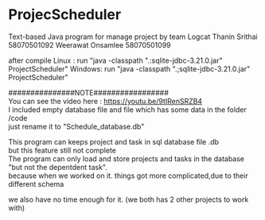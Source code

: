 # ProjecScheduler
Text-based Java program for manage project by team Logcat
Thanin Srithai		58070501092
Weerawat Onsamlee	58070501099

after compile
Linux : run "java -classpath ".:sqlite-jdbc-3.21.0.jar" ProjectScheduler"
Windows: run "java -classpath ".;sqlite-jdbc-3.21.0.jar" ProjectScheduler"

###############NOTE#################  
You can see the video here : https://youtu.be/9tIRenSRZB4  
I included empty database file and file which has some data in the folder /code  
just rename it to "Schedule_database.db"  
  
This program can keeps project and task in sql database file .db  
but this feature still not complete  
The program can only load and store projects and tasks in the database "but not the depentdent task".  
because when we worked on it. things got more complicated,due to their different schema  
  
we also have no time enough for it. (we both has 2 other projects to work with)  
